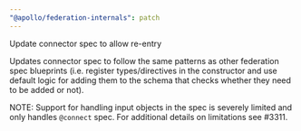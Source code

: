 ```yaml
---
"@apollo/federation-internals": patch
---
```


Update connector spec to allow re-entry

Updates connector spec to follow the same patterns as other federation spec blueprints (i.e. register types/directives in the constructor and use default logic for adding them to the schema that checks whether they need to be added or not).

NOTE: Support for handling input objects in the spec is severely limited and only handles `@connect` spec. For additional details on limitations see #3311.